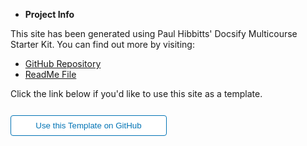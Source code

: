 <!-- - **LMS Links**
- [![Calendar](https://icongr.am/fontawesome/calendar.svg?size=16&color=808080) Calendar]() -->
- **Project Info**

This site has been generated using Paul Hibbitts' Docsify Multicourse Starter Kit. You can find out more by visiting:

- [GitHub Repository](https://github.com/hibbitts-design/docsify-open-multicourse-starter-kit/) 
- [ReadMe File](https://github.com/hibbitts-design/docsify-open-multicourse-starter-kit/blob/main/README.md)

Click the link below if you'd like to use this site as a template.
<form action="https://github.com/hibbitts-design/docsify-open-multicourse-starter-kit/generate" target="_blank">
  <input type="submit" value="Use this Template on GitHub" style="cursor: pointer;margin-top:12px;padding:8px;background-color:#FFFFFF;border:1px solid #0374B5;border-radius:.25rem;color:#0374B5;display:inline-block;text-align:center;text-decoration:none;width:250px;-webkit-text-size-adjust:none;mso-hide:all;" />
</form>
